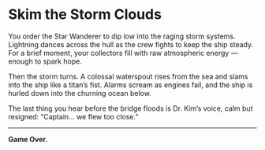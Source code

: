# Skim the Storm Clouds

You order the Star Wanderer to dip low into the raging storm systems. Lightning dances across the hull as the crew fights to keep the ship steady. For a brief moment, your collectors fill with raw atmospheric energy — enough to spark hope.

Then the storm turns. A colossal waterspout rises from the sea and slams into the ship like a titan’s fist. Alarms scream as engines fail, and the ship is hurled down into the churning ocean below.

The last thing you hear before the bridge floods is Dr. Kim’s voice, calm but resigned:
“Captain… we flew too close.”

---

**Game Over.**
